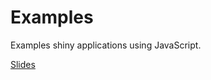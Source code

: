 # Examples

Examples shiny applications using JavaScript.

[Slides](https://john-coene.com/talks/r-ladies-tunis)
